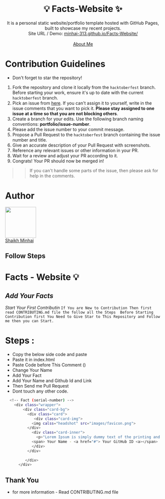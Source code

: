 <!-- PROJECT LOGO -->
<br />
<p align="center">
  <h1 align="center">💡 Facts-Website ✨</h1>

  <p align="center">
    It is a personal static website/portfolio template hosted with GitHub Pages, built to showcase my recent projects. <br />
  Site URL / Demo: 
    <a href="https://minhaj-313.github.io/Facts-Website/">minhaj-313.github.io/Facts-Website/</a>
    <br />
    <br />
    <a href="https://minhaj-313.github.io/My-Portfolio-Website/">About Me</a>
  </p>
</p>


# Contribution Guidelines
- Don't forget to star the repository!

1. Fork the repository and clone it locally from the `hacktoberfest` branch. Before starting your work, ensure it's up to date with the current `hacktoberfest` branch.
2. Pick an issue from [here](https://minhaj-313.github.io/Facts-Website/issues). If you can't assign it to yourself, write in the issue comments that you want to pick it. **Please stay assigned to one issue at a time so that you are not blocking others**.
3. Create a branch for your edits. Use the following branch naming conventions: **portfolio/issue-number**.
4. Please add the issue number to your commit message.
5. Propose a Pull Request to the `hacktoberfest` branch containing the issue number and title.
6. Give an accurate description of your Pull Request with screenshots.
7. Reference any relevant issues or other information in your PR.
8. Wait for a review and adjust your PR according to it.
9. Congrats! Your PR should now be merged in!

 >> If you can't handle some parts of the issue, then please ask for help in the comments.

# Author
<a href='https://github.com/minhaj-313'> <img src='https://avatars.githubusercontent.com/u/107562768?v=4' width="100" height="100"> </a><br>
<a href='https://github.com/minhaj-313'> Shaikh Minhaj </a>

## Follow Steps 

# Facts - Website 💡
## *_Add Your Facts_* 

*Start Your First Contributin*
``
If You are New to Contribution Then first read CONTRIBUTING.md file the follow all the Steps 
Before Starting Contribution first You Need to Give Star to This Repository and Follow me then you can Start.
``
# Steps :
- Copy the below side code and paste 
- Paste it in index.html
- Paste Code before This Comment (<!-- ====== Add Your Fact Before this Comment ======= -->)
- Change Your Name 
- Add Your Fact
- Add Your Name and Github Id and Link
- Then Send me Pull Request
- Dont touch any other code.


````sh
  <!-- Fact (serial-number) -->
    <div class="wrapper">
        <div class="card-bg">
          <div class="card">
             <div class="card-img">
            <img calss="headshot" src="images/favicon.png">
          </div> 
            <div class="card-inner">
              <p>"Lorem Ipsum is simply dummy text of the printing and typesetting industry. Lorem Ipsum has been the industry's standard dummy text ever since the 1500s, when an unknown printer took a galley of type and scrambled it to make a type."</p>
            <span> Your Name - <a href="#"> Your GitHub ID <a></span>
            </div>
          </div>
          
         </div>
      </div>
````
## Thank You

- for more information - Read CONTRIBUTING.md file

